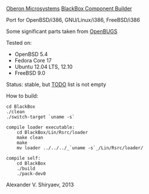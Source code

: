 [Oberon Microsystems](http://www.oberon.ch/) [BlackBox Component Builder](http://www.oberon.ch/blackbox.html)

Port for OpenBSD/i386, GNU/Linux/i386, FreeBSD/i386

Some significant parts taken from [OpenBUGS](http://www.openbugs.info/)

Tested on:
* OpenBSD 5.4
* Fedora Core 17
* Ubuntu 12.04 LTS, 12.10
* FreeBSD 9.0

Status: stable, but [TODO](TODO) list is not empty

How to build:

	cd BlackBox
	./clean
	./switch-target `uname -s`

	compile loader executable:
		cd BlackBox/Lin/Rsrc/loader
		make clean
		make
		mv loader ../../../_`uname -s`_/Lin/Rsrc/loader/

	compile self:
		cd BlackBox
		./build
		./pack-dev0

Alexander V. Shiryaev, 2013
